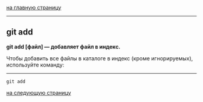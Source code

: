 [на главную страницу](./readme.md)




---
## git add

**git add [файл] — добавляет файл в индекс.**

Чтобы добавить все файлы в каталоге в индекс (кроме игнорируемых), используйте команду:

---

```
git add
```
[на следующую страницу](git%20clone.md)
